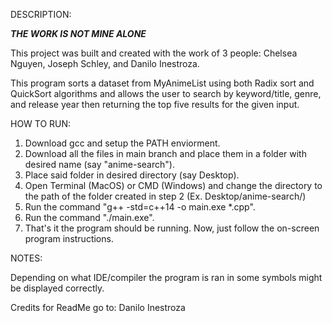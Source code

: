 DESCRIPTION:

***THE WORK IS NOT MINE ALONE***

This project was built and created with the work of 3 people: Chelsea Nguyen, Joseph Schley, and Danilo Inestroza.

This program sorts a dataset from MyAnimeList using both Radix sort and QuickSort algorithms and allows the user to search by keyword/title, genre, and release year then returning the top five results for the given input.

HOW TO RUN:

1. Download gcc and setup the PATH enviorment.
2. Download all the files in main branch and place them in a folder with desired name (say "anime-search").
3. Place said folder in desired directory (say Desktop).
4. Open Terminal (MacOS) or CMD (Windows) and change the directory to the path of the folder created in step 2 (Ex. Desktop/anime-search/)
5. Run the command "g++ -std=c++14 -o main.exe *.cpp".
6. Run the command "./main.exe".
7. That's it the program should be running. Now, just follow the on-screen program instructions.

NOTES:

Depending on what IDE/compiler the program is ran in some symbols might be displayed correctly.

Credits for ReadMe go to: Danilo Inestroza

